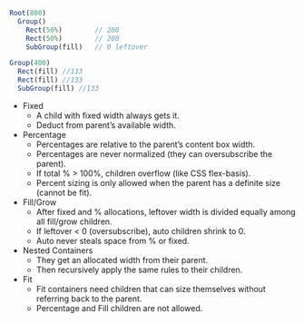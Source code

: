 ```js
Root(800)
  Group()
    Rect(50%)        // 200
    Rect(50%)        // 200
    SubGroup(fill)   // 0 leftover
```

```js
Group(400)
  Rect(fill) //133
  Rect(fill) //133
  SubGroup(fill) //133
```

- Fixed
    - A child with fixed width always gets it.
    - Deduct from parent’s available width.
- Percentage
    - Percentages are relative to the parent’s content box width.
    - Percentages are never normalized (they can oversubscribe the parent).
    - If total % > 100%, children overflow (like CSS flex-basis).
    - Percent sizing is only allowed when the parent has a definite size (cannot be fit).
- Fill/Grow
    - After fixed and % allocations, leftover width is divided equally among all fill/grow children.
    - If leftover < 0 (oversubscribe), auto children shrink to 0.
    - Auto never steals space from % or fixed.
- Nested Containers
    - They get an allocated width from their parent.
    - Then recursively apply the same rules to their children.
- Fit 
  - Fit containers need children that can size themselves without referring back to the parent.
  - Percentage and Fill children are not allowed.


